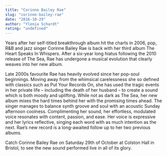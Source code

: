 ```yaml
---
title: "Corinne Bailey Rae"
slug: "corinne-bailey-rae"
date: "2016-10-29"
author: "Ylenia Schardt"
rating: "undefined"
---
```


Years after her self-titled breakthrough album hit the charts in 2006, pop, R&B and jazz singer Corinne Bailey Rae is back with her third album The Heart Speaks In Whispers. After a six-year long hiatus following the 2010 release of The Sea, Rae has undergone a musical evolution that clearly weaves into her new album.

Late 2000s favourite Rae has heavily evolved since her pop-soul beginnings. Moving away from the whimsical carelessness she so defined with classics such as Put Your Records On, she has used the tragic events in her private life – including the death of her husband – to create a sound which is both moody and uplifting. While not as dark as The Sea, her new album mixes the hard times behind her with the promising times ahead. The singer manages to balance synth groove and soul with an acoustic Sunday afternoon coolness. Complimenting her sound, her effortless, modulated voice resonates with content, passion, and ease. Her voice is expressive and her lyrics reflective, singing each word with as much intention as the next. Rae’s new record is a long-awaited follow up to her two previous albums.

Catch Corinne Bailey Rae on Saturday 29th of October at Colston Hall in Bristol, to see the new sound performed live in all of its glory.
